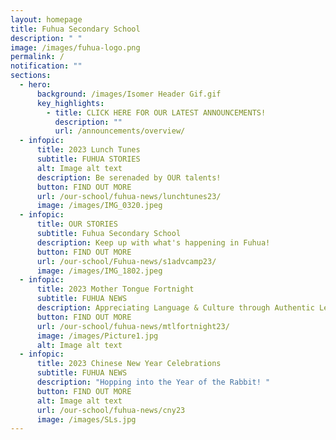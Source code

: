 ```yaml
---
layout: homepage
title: Fuhua Secondary School
description: " "
image: /images/fuhua-logo.png
permalink: /
notification: ""
sections:
  - hero:
      background: /images/Isomer Header Gif.gif
      key_highlights:
        - title: CLICK HERE FOR OUR LATEST ANNOUNCEMENTS!
          description: ""
          url: /announcements/overview/
  - infopic:
      title: 2023 Lunch Tunes
      subtitle: FUHUA STORIES
      alt: Image alt text
      description: Be serenaded by OUR talents!
      button: FIND OUT MORE
      url: /our-school/fuhua-news/lunchtunes23/
      image: /images/IMG_0320.jpeg
  - infopic:
      title: OUR STORIES
      subtitle: Fuhua Secondary School
      description: Keep up with what's happening in Fuhua!
      button: FIND OUT MORE
      url: /our-school/Fuhua-news/s1advcamp23/
      image: /images/IMG_1802.jpeg
  - infopic:
      title: 2023 Mother Tongue Fortnight
      subtitle: FUHUA NEWS
      description: Appreciating Language & Culture through Authentic Learning Experiences!
      button: FIND OUT MORE
      url: /our-school/fuhua-news/mtlfortnight23/
      image: /images/Picture1.jpg
      alt: Image alt text
  - infopic:
      title: 2023 Chinese New Year Celebrations
      subtitle: FUHUA NEWS
      description: "Hopping into the Year of the Rabbit! "
      button: FIND OUT MORE
      alt: Image alt text
      url: /our-school/fuhua-news/cny23
      image: /images/SLs.jpg
---
```

